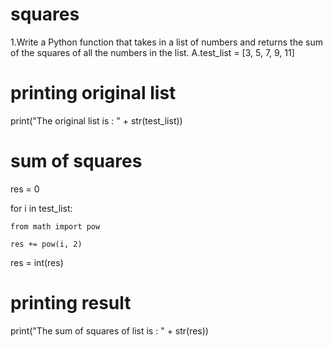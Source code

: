 # squares

1.Write a Python function that takes in a list of numbers and returns the sum of the squares of all the numbers in the list.
A.test_list = [3, 5, 7, 9, 11]
 
# printing original list

print("The original list is : " + str(test_list))
 
 
# sum of squares

res = 0

for i in test_list:

    from math import pow

    res += pow(i, 2)

res = int(res)
# printing result

print("The sum of squares of list is : " + str(res))
